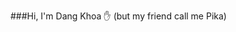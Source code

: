 
###Hi, I'm Dang Khoa ✋ (but my friend call me Pika)

<!--
**Pika0546/Pika0546** is a ✨ _special_ ✨ repository because its `README.md` (this file) appears on your GitHub profile.

## My Name is Le Tran Dang Khoa from Vietnam

Here are some ideas to get you started:

- 🔭 I’m currently working on ...
- 🌱 I’m currently learning ...
- 👯 I’m looking to collaborate on ...
- 🤔 I’m looking for help with ...
- 💬 Ask me about ...
- 📫 How to reach me: ...
- 😄 Pronouns: ...
- ⚡ Fun fact: ...
-->
